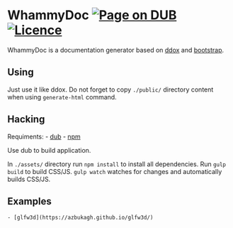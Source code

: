# WhammyDoc [![Page on DUB](https://img.shields.io/dub/v/whammydoc.svg)](http://code.dlang.org/packages/whammydoc) [![Licence](https://img.shields.io/dub/l/whammydoc.svg)](https://github.com/azbukagh/whammydoc/blob/master/LICENCE.md)
WhammyDoc is a documentation generator based on [ddox](https://github.com/rejectedsoftware/ddox) and [bootstrap](http://getbootstrap.com/). 

## Using
Just use it like ddox. Do not forget to copy `./public/` directory content when using `generate-html` command.

## Hacking
Requiments:
	- [dub](http://code.dlang.org/getting_started)
	- [npm](https://www.npmjs.com/get-npm)

Use dub to build application.

In `./assets/` directory run `npm install` to install all dependencies.
Run `gulp build` to build CSS/JS.
`gulp watch` watches for changes and automatically builds CSS/JS.

## Examples
	- [glfw3d](https://azbukagh.github.io/glfw3d/)

